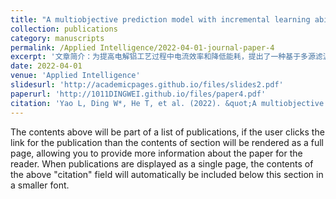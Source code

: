 ```yaml
---
title: "A multiobjective prediction model with incremental learning ability by developing a multi-source filter neural network for the electrolytic aluminium process"
collection: publications
category: manuscripts
permalink: /Applied Intelligence/2022-04-01-journal-paper-4
excerpt: '文章简介：为提高电解铝工艺过程中电流效率和降低能耗，提出了一种基于多源滤波神经网络MSFNN的多目标增量学习框架，并适用于复杂的噪声环境。'
date: 2022-04-01
venue: 'Applied Intelligence'
slidesurl: 'http://academicpages.github.io/files/slides2.pdf'
paperurl: 'http://1011DINGWEI.github.io/files/paper4.pdf'
citation: 'Yao L, Ding W*, He T, et al. (2022). &quot;A multiobjective prediction model with incremental learning ability by developing a multi-source filter neural network for the electrolytic aluminium process.&quot; <i>Applied Intelligence</i>. 52: 17387–17409.'
---
```


The contents above will be part of a list of publications, if the user clicks the link for the publication than the contents of section will be rendered as a full page, allowing you to provide more information about the paper for the reader. When publications are displayed as a single page, the contents of the above "citation" field will automatically be included below this section in a smaller font.

